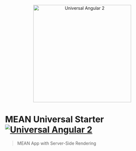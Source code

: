 <p align="center">  
    <img src="https://cloud.githubusercontent.com/assets/1016365/10639063/138338bc-7806-11e5-8057-d34c75f3cafc.png" alt="Universal Angular 2" height="320"/>  
</p>

# MEAN Universal Starter [![Universal Angular 2](https://img.shields.io/badge/universal-angular2-brightgreen.svg?style=flat)](https://github.com/angular/universal) 
> MEAN App with Server-Side Rendering
 

